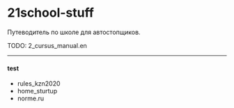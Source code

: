 # 21school-stuff
Путеводитель по школе для автостопщиков.

TODO: 2_cursus_manual.en

---
#### test
  * rules_kzn2020
  * home_sturtup
  * norme.ru
